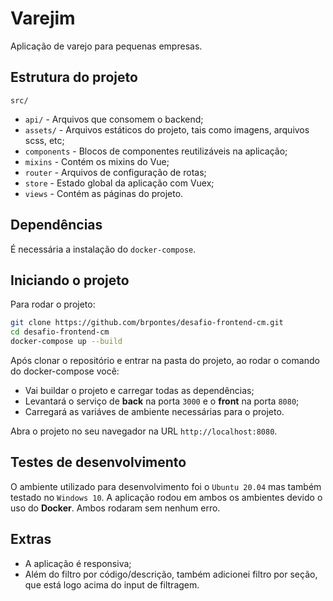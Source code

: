 # Varejim

Aplicação de varejo para pequenas empresas.

## Estrutura do projeto
`src/`
- `api/` - Arquivos que consomem o backend;
- `assets/` - Arquivos estáticos do projeto, tais como imagens, arquivos scss, etc;
- `components` - Blocos de componentes reutilizáveis na aplicação;
- `mixins` - Contém os mixins do Vue;
- `router` - Arquivos de configuração de rotas;
- `store` - Estado global da aplicação com Vuex;
- `views` - Contém as páginas do projeto.

## Dependências
É necessária a instalação do `docker-compose`.

## Iniciando o projeto
Para rodar o projeto:
```sh
git clone https://github.com/brpontes/desafio-frontend-cm.git
cd desafio-frontend-cm
docker-compose up --build
```
Após clonar o repositório e entrar na pasta do projeto, ao rodar o comando do docker-compose você:
- Vai buildar o projeto e carregar todas as dependências;
- Levantará o serviço de **back** na porta `3000` e o **front** na porta `8080`;
- Carregará as variáves de ambiente necessárias para o projeto.

Abra o projeto no seu navegador na URL `http://localhost:8080`.

## Testes de desenvolvimento
O ambiente utilizado para desenvolvimento foi o `Ubuntu 20.04` mas também testado no `Windows 10`. A aplicação rodou em ambos os ambientes devido o uso do **Docker**. Ambos rodaram sem nenhum erro.

## Extras
- A aplicação é responsiva;
- Além do filtro por código/descrição, também adicionei filtro por seção, que está logo acima do input de filtragem.
